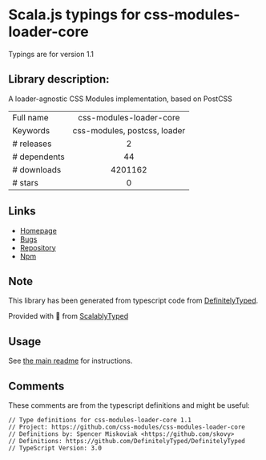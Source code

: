 
# Scala.js typings for css-modules-loader-core

Typings are for version 1.1

## Library description:
A loader-agnostic CSS Modules implementation, based on PostCSS

|                    |                 |
| ------------------ | :-------------: |
| Full name          | css-modules-loader-core |
| Keywords           | css-modules, postcss, loader |
| # releases         | 2 |
| # dependents       | 44 |
| # downloads        | 4201162 |
| # stars            | 0 |

## Links
- [Homepage](https://github.com/css-modules/css-modules-loader-core)
- [Bugs](https://github.com/css-modules/css-modules-loader-core/issues)
- [Repository](https://github.com/css-modules/css-modules-loader-core)
- [Npm](https://www.npmjs.com/package/css-modules-loader-core)
    


## Note
This library has been generated from typescript code from [DefinitelyTyped](https://definitelytyped.org).

Provided with :purple_heart: from [ScalablyTyped](https://github.com/oyvindberg/ScalablyTyped)

## Usage
See [the main readme](../../readme.md) for instructions.

## Comments

These comments are from the typescript definitions and might be useful:
```
// Type definitions for css-modules-loader-core 1.1
// Project: https://github.com/css-modules/css-modules-loader-core
// Definitions by: Spencer Miskoviak <https://github.com/skovy>
// Definitions: https://github.com/DefinitelyTyped/DefinitelyTyped
// TypeScript Version: 3.0

```

